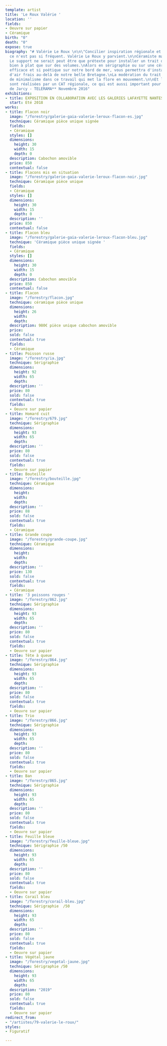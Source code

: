 ```yaml
---
template: artist
title: 'Le Roux Valérie '
location: ''
fields:
- Oeuvre sur papier
- Céramique
birth: "0"
death: "0"
expose: true
biography: "# Valérie Le Roux \n\n\"Concilier inspiration régionale et esprit contemporain,
  ce n'est pas si fréquent. Valérie Le Roux y parvient.\n\nCéramiste mais pas que.
  Le support ne serait peut être que prétexte pour installer un trait qui se lit aussi
  bien à plat que sur des volumes.\nAlors en sérigraphie ou sur une céramique ce regard
  efficace et si poétique sur notre bord de mer, vous permettra d'installer un bol
  d'air frais au-delà de notre belle Bretagne.\nLa modération du trait n'est pas synonyme
  de minimalisme dans ce travail qui met la flore en mouvement.\n\nEt les sérigraphies
  sont réalisées par un CAT régionale, ce qui est aussi important pour Valérie Leroux\n\n**Xavier
  de Jarcy - TELERAMA** Novembre 2016"
exhibitions:
- title: EXPOSITION EN COLLABORATION AVEC LES GALERIES LAFAYETTE NANTES
  start: Eté 2018
works:
- title: Flacon noir
  image: "/forestry/galerie-gaia-valerie-leroux-flacon-es.jpg"
  technique: Céramique pièce unique signée
  fields:
  - Céramique
  styles: []
  dimensions:
    height: 30
    width: 15
    depth: 0
  description: Cabochon amovible
  price: 850
  contextual: false
- title: Flacons mis en situation
  image: "/forestry/galerie-gaia-valerie-leroux-flacon-noir.jpg"
  technique: Céramique pièce unique
  fields:
  - Céramique
  styles: []
  dimensions:
    height: 30
    width: 15
    depth: 0
  description: ''
  price: 850
  contextual: false
- title: Flacon bleu
  image: "/forestry/galerie-gaia-valerie-leroux-flacon-bleu.jpg"
  technique: 'Céramique pièce unique signée '
  fields:
  - Céramique
  styles: []
  dimensions:
    height: 30
    width: 15
    depth: 0
  description: Cabochon amovible
  price: 850
  contextual: false
- title: Flacon
  image: "/forestry/flacon.jpg"
  technique: céramique pièce unique
  dimensions:
    height: 26
    width: 
    depth: 
  description: 980€ pièce unique cabochon amovible
  price: 
  sold: false
  contextual: true
  fields:
  - Céramique
- title: Poisson russe
  image: "/forestry/ia.jpg"
  technique: Sérigraphie
  dimensions:
    height: 92
    width: 65
    depth: 
  description: ''
  price: 80
  sold: false
  contextual: true
  fields:
  - Oeuvre sur papier
- title: Homard cuit
  image: "/forestry/679.jpg"
  technique: Sérigraphie
  dimensions:
    height: 93
    width: 65
    depth: 
  description: ''
  price: 80
  sold: false
  contextual: true
  fields:
  - Oeuvre sur papier
- title: Bouteille
  image: "/forestry/bouteille.jpg"
  technique: Céramique
  dimensions:
    height: 
    width: 
    depth: 
  description: ''
  price: 88
  sold: false
  contextual: true
  fields:
  - Céramique
- title: Grande coupe
  image: "/forestry/grande-coupe.jpg"
  technique: Céramique
  dimensions:
    height: 
    width: 
    depth: 
  description: ''
  price: 130
  sold: false
  contextual: true
  fields:
  - Céramique
- title: '3 poissons rouges '
  image: "/forestry/862.jpg"
  technique: Sérigraphie
  dimensions:
    height: 93
    width: 65
    depth: 
  description: ''
  price: 80
  sold: false
  contextual: true
  fields:
  - Oeuvre sur papier
- title: Tête à queue
  image: "/forestry/864.jpg"
  technique: Sérigraphie
  dimensions:
    height: 93
    width: 65
    depth: 
  description: ''
  price: 80
  sold: false
  contextual: true
  fields:
  - Oeuvre sur papier
- title: Trio
  image: "/forestry/866.jpg"
  technique: Sérigraphie
  dimensions:
    height: 93
    width: 65
    depth: 
  description: ''
  price: 80
  sold: false
  contextual: true
  fields:
  - Oeuvre sur papier
- title: Ban
  image: "/forestry/865.jpg"
  technique: Sérigraphie
  dimensions:
    height: 93
    width: 65
    depth: 
  description: ''
  price: 80
  sold: false
  contextual: true
  fields:
  - Oeuvre sur papier
- title: Feuille bleue
  image: "/forestry/feuille-bleue.jpg"
  technique: Sérigraphie /50
  dimensions:
    height: 93
    width: 65
    depth: 
  description: ''
  price: 80
  sold: false
  contextual: true
  fields:
  - Oeuvre sur papier
- title: Corail bleu
  image: "/forestry/corail-bleu.jpg"
  technique: Sérigraphie  /50
  dimensions:
    height: 93
    width: 65
    depth: 
  description: ''
  price: 80
  sold: false
  contextual: true
  fields:
  - Oeuvre sur papier
- title: Végétal jaune
  image: "/forestry/vegetal-jaune.jpg"
  technique: Sérigraphie /50
  dimensions:
    height: 93
    width: 65
    depth: 
  description: "2019"
  price: 80
  sold: false
  contextual: true
  fields:
  - Oeuvre sur papier
redirect_from:
- "/artistes/79-valerie-le-roux/"
styles:
- Figuratif

---
```

